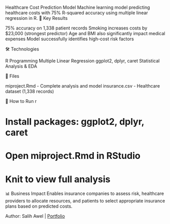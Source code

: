 Healthcare Cost Prediction Model
Machine learning model predicting healthcare costs with 75% R-squared accuracy using multiple linear regression in R.
🎯 Key Results

75% accuracy on 1,338 patient records
Smoking increases costs by $23,000 (strongest predictor)
Age and BMI also significantly impact medical expenses
Model successfully identifies high-cost risk factors

🛠️ Technologies

R Programming
Multiple Linear Regression
ggplot2, dplyr, caret
Statistical Analysis & EDA

📁 Files

miproject.Rmd - Complete analysis and model
insurance.csv - Healthcare dataset (1,338 records)

🚀 How to Run
r
# Install packages: ggplot2, dplyr, caret
# Open miproject.Rmd in RStudio
# Knit to view full analysis
📊 Business Impact
Enables insurance companies to assess risk, healthcare providers to allocate resources, and patients to select appropriate insurance plans based on predicted costs.

Author: Salih Awel | [Portfolio](https://github.com/swaly1404/Data-Science-Portfolio)
